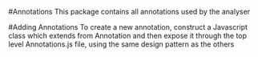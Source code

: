 #Annotations
This package contains all annotations used by the analyser

#Adding Annotations
To create a new annotation, construct a Javascript class which extends from Annotation and then expose it through the top level Annotations.js file, using the same design pattern as the others
